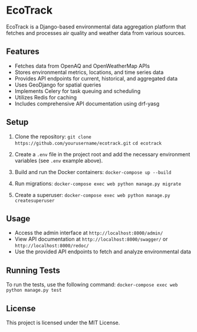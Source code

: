 # EcoTrack

EcoTrack is a Django-based environmental data aggregation platform that fetches and processes air quality and weather data from various sources.

## Features

- Fetches data from OpenAQ and OpenWeatherMap APIs
- Stores environmental metrics, locations, and time series data
- Provides API endpoints for current, historical, and aggregated data
- Uses GeoDjango for spatial queries
- Implements Celery for task queuing and scheduling
- Utilizes Redis for caching
- Includes comprehensive API documentation using drf-yasg

## Setup

1. Clone the repository:
`git clone https://github.com/yourusername/ecotrack.git`
`cd ecotrack`

2. Create a `.env` file in the project root and add the necessary environment variables (see `.env` example above).

3. Build and run the Docker containers:
`docker-compose up --build`
4. Run migrations:
`docker-compose exec web python manage.py migrate`
5. Create a superuser:
`docker-compose exec web python manage.py createsuperuser`
## Usage

- Access the admin interface at `http://localhost:8000/admin/`
- View API documentation at `http://localhost:8000/swagger/` or `http://localhost:8000/redoc/`
- Use the provided API endpoints to fetch and analyze environmental data

## Running Tests

To run the tests, use the following command:
`docker-compose exec web python manage.py test`
## License

This project is licensed under the MIT License.